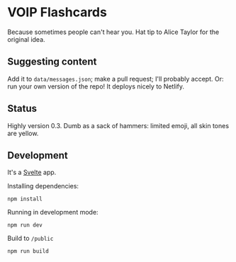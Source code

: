 # VOIP Flashcards

Because sometimes people can't hear you. Hat tip to Alice Taylor for the original idea.

## Suggesting content

Add it to `data/messages.json`; make a pull request; I'll probably accept. Or: run your own version of the repo! It deploys nicely to Netlify.

## Status

Highly version 0.3. Dumb as a sack of hammers: limited emoji, all skin tones are yellow.

## Development

It's a [Svelte](https://svelte.dev) app.

Installing dependencies:

    npm install

Running in development mode:

    npm run dev

Build to `/public`

    npm run build

